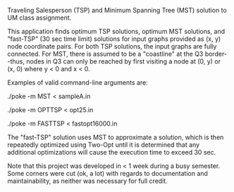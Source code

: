 Traveling Salesperson (TSP) and Minimum Spanning Tree (MST) solution to UM class assignment.

This application finds optimum TSP solutions, optimum MST solutions, and "fast-TSP" (30 sec time limit) solutions for input graphs provided as (x, y) node coordinate pairs. For both TSP solutions, the input graphs are fully connected. For MST, there is assumed to be a "coastline" at the Q3 border--thus, nodes in Q3 can only be reached by first visiting a node at (0, y) or (x, 0) where y < 0 and x < 0.

Examples of valid command-line arguments are:

./poke -m MST < sampleA.in

./poke -m OPTTSP < opt25.in

./poke -m FASTTSP < fastopt16000.in

The "fast-TSP" solution uses MST to approximate a solution, which is then repeatedly optimized using Two-Opt until it is determined that any additional optimizations will cause the execution time to exceed 30 sec.

Note that this project was developed in < 1 week during a busy semester. Some corners were cut (ok, a lot) with regards to documentation and maintainability, as neither was necessary for full credit.
